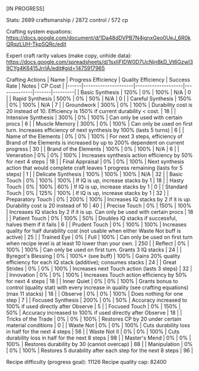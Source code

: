 [IN PROGRESS]

Stats: 2689 craftsmanship / 2872 control / 572 cp

Crafting system equations: https://docs.google.com/document/d/1Da48dDVPB7N4ignxGeo0UeJ_6R0kQRqzLUH-TkpSQRc/edit

Expert craft rarity values (make copy, unhide data): https://docs.google.com/spreadsheets/d/1sxIiFIDW0D7UcNjn8kD_Vt6GzwI39CYg4K6415JrrIA/edit#gid=1475917965

Crafting Actions
| Name | Progress Efficiency | Quality Efficiency | Success Rate | Notes | CP Cost |
|------|---------------------|--------------------|--------------|-------|---------|
| Basic Synthesis | 120% | 0% | 100% | N/A | 0 |
| Rapid Synthesis | 500% | 0% | 50% | N/A | 0 |
| Careful Synthesis | 150% | 0% | 100% | N/A | 7 |
| Groundwork | 300% | 0% | 100% | Durability cost is 20 instead of 10. Efficiency is 150% if current durability < cost. | 18 |
| Intensive Synthesis | 300% | 0% | 100% | Can only be used with certain procs | 6 |
| Muscle Memory | 300% | 0% | 100% | Can only be used on first turn. Increases efficiency of next synthesis by 100% (lasts 5 turns) | 6 |
| Name of the Elements | 0% | 0% | 100% | For next 3 steps, efficiency of Brand of the Elements is increased by up to 200% dependent on current progress | 30 |
| Brand of the Elements | 100% | 0% | 100% | N/A | 6 |
| Veneration | 0% | 0% | 100% | Increases synthesis action efficiency by 50% for next 4 steps | 18 |
| Final Appraisal | 0% | 0% | 100% | Next synthesis action that would complete craft leaves 1 progress remaining (lasts for 5 steps) | 1 |
| Delicate Synthesis | 100% | 100% | 100% | N/A | 32 |
| Basic Touch | 0% | 100% | 100% | If IQ is up, increase stacks by 1 | 18 |
| Hasty Touch | 0% | 100% | 60% | If IQ is up, increase stacks by 1 | 0 |
| Standard Touch | 0% | 125% | 100% | If IQ is up, increase stacks by 1 | 32 |
| Preparatory Touch | 0% | 200% | 100% | Increases IQ stacks by 2 if it is up. Durability cost is 20 instead of 10 | 40 |
| Precise Touch | 0% | 150% | 100% | Increases IQ stacks by 2 if it is up. Can only be used with certain procs | 18 |
| Patient Touch | 0% | 100% | 50% | Doubles IQ stacks if successful, halves them if it fails | 6 |
| Prudent Touch | 0% | 100% | 100% | Increases quality for half durability cost (not usable when either Waste Not buff is active) | 25 |
| Trained Eye | 0% | Full | 100% | Can only be used on first turn when recipe level is at least 10 lower than your own. | 250 |
| Reflect | 0% | 100% | 100% | Can only be used on first turn. Grants 3 IQ stacks | 24 |
| Byregot's Blessing | 0% | 100%+ (see buff) | 100% | Gains 20% quality efficiency for each IQ stack (additive); consumes stacks | 24 |
| Great Strides | 0% | 0% | 100% | Increases next Touch action (lasts 3 steps) | 32 |
| Innovation | 0% | 0% | 100% | Increases Touch action efficiency by 50% for next 4 steps | 18 |
| Inner Quiet | 0% | 0% | 100% | Grants bonus to control (quality stat) with every increase in quality (see crafting equations) (max 11 stacks) | 18 |
| Observe | 0% | 0% | 100% | Does nothing for one step | 7 |
| Focused Synthesis | 200% | 0% | 50% | Accuracy increased to 100% if used directly after Observe | 5 |
| Focused Touch | 0% | 150% | 50% | Accuracy increased to 100% if used directly after Observe | 18 |
| Tricks of the Trade | 0% | 0% | 100% | Restores CP by 20 under certain material conditions | 0 |
| Waste Not | 0% | 0% | 100% | Cuts durability loss in half for the next 4 steps | 56 |
| Waste Not II | 0% | 0% | 100% | Cuts durability loss in half for the next 8 steps | 98 |
| Master's Mend | 0% | 0% | 100% | Restores durability by 30 (cannot overcap) | 88 |
| Manipulation | 0% | 0% | 100% | Restores 5 durability after each step for the next 8 steps | 96 |

Recipe difficulty (progress goal): 11126
Recipe quality cap: 82400

